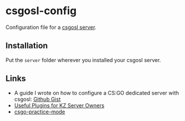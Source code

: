 # csgosl-config
Configuration file for a [csgosl server](https://github.com/lenosisnickerboa/csgosl).

## Installation
Put the `server` folder wherever you installed your csgosl server. 

## Links
* A guide I wrote on how to configure a CS:GO dedicated server with csgosl: [Github Gist](https://gist.github.com/kabyidon/ca392b9ca889938f1d765e2d81dae442)
* [Useful Plugins for KZ Server Owners](https://forum.gokz.org/p/15-guide-plugins)
* [csgo-practice-mode](https://github.com/splewis/csgo-practice-mode)
